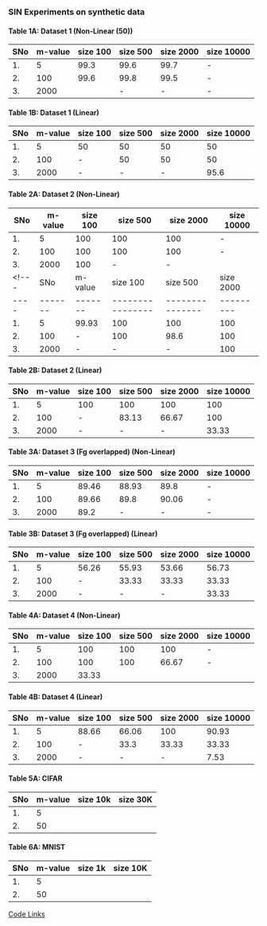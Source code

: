 ### SIN Experiments on synthetic data


#### Table 1A: Dataset 1 (Non-Linear (50))


| SNo | m-value | size 100 | size 500 | size 2000 | size 10000 |
|----|-------|-------|----------------|---------------|---------|
| 1. | 5      | 99.3 | 99.6   | 99.7 | - |
| 2. | 100    | 99.6 | 99.8 | 99.5 |  - |
| 3. | 2000   |  |  - | - | - | 

<!---|SNo | m-value | size 100 | size 500 | size 2000 | size 10000 |
|----|-------|-------|----------------|---------------|---------|
| 1. | 5      | 98.6 |  99.3  | 99.5  | 99.7 |
| 2. | 100    | - | 94.8  |  95.3 |  99.6 |
| 3. | 2000   | - |  - | - | 86.4 |  --->



#### Table 1B: Dataset 1 (Linear)

|SNo | m-value | size 100 | size 500 | size 2000 | size 10000 |
|----|-------|-------|----------------|---------------|---------|
| 1. | 5      | 50 |  50 | 50 | 50 |
| 2. | 100    | - | 50  |  50 | 50|
| 3. | 2000   | - |  - | - | 95.6 |  


<!---| Model | m | Accuracy of True Data |
| ----    | - | ----------            |  
| Linear | 0.001 |     50  |
| Linear | 0.01 |  50 |
| Linear | 0.2  | 50 |
| Non-Linear | 0.001 | 100 |
| Non-Linear | 0.01 | 100|
| Non-Linear | 0.2 | 99.9| ---> 


  
#### Table 2A: Dataset 2 (Non-Linear)


|SNo | m-value | size 100 | size 500 | size 2000 | size 10000 |
|----|-------|-------|----------------|---------------|---------|
| 1. | 5      | 100 |  100 |  100 | - |
| 2. | 100    | 100 |  100 |  100| -|
| 3. | 2000   | 100 |  - | - |  | 
<!---|SNo | m-value | size 100 | size 500 | size 2000 | size 10000 |
|----|-------|-------|----------------|---------------|---------|
| 1. | 5      | 99.93 |  100  | 100  | 100 |
| 2. | 100    | - | 100  | 98.6  |  100 |
| 3. | 2000   | - |  - | - | 100 |  --->


#### Table 2B: Dataset 2 (Linear)
|SNo | m-value | size 100 | size 500 | size 2000 | size 10000 |
|----|-------|-------|----------------|---------------|---------|
| 1. | 5      | 100 |  100  | 100  | 100 |
| 2. | 100    | - | 83.13  | 66.67  |  100 |
| 3. | 2000   | - |  - | - | 33.33 |  



<!---| Model | m | Accuracy of True Data |
| ----    | - | ----------            |  
| Non-Linear | 0.001 | 100 |
| Non-Linear | 0.01 | 100|
| Non-Linear | 0.2 | 100| --->

#### Table 3A: Dataset 3 (Fg overlapped) (Non-Linear)

|SNo | m-value | size 100 | size 500 | size 2000 | size 10000 |
|----|-------|-------|----------------|---------------|---------|
| 1. | 5      | 89.46 |  88.93  | 89.8 | - |
| 2. | 100    |  89.66 | 89.8 | 90.06 | - |
| 3. | 2000   | 89.2 | -| -| -|

<!---|SNo | m-value | size 100 | size 500 | size 2000 | size 10000 |
|----|-------|-------|----------------|---------------|---------|
| 1. | 5      | 88.66 |  88.73  | 89.33 | 89.67 |
| 2. | 100    | - | 56.26 | 79.33  |  88.4 |
| 3. | 2000   | - |  - | - | 47.06 |  --->


#### Table 3B: Dataset 3 (Fg overlapped) (Linear)

|SNo | m-value | size 100 | size 500 | size 2000 | size 10000 |
|----|-------|-------|----------------|---------------|---------|
| 1. | 5      | 56.26 | 55.93 | 53.66 | 56.73 |
| 2. | 100    | - | 33.33 |  33.33 |  33.33 |
| 3. | 2000   | - |  - | - |  33.33 |  


<!---| Model | m | Accuracy of True Data |
| ----    | - | ----------            |  
| Non-Linear | 0.001 | 67.6 |
| Non-Linear | 0.01 | 88.86 |
| Non-Linear | 0.2 | 89.6 | --->

#### Table 4A: Dataset 4 (Non-Linear)
|SNo | m-value | size 100 | size 500 | size 2000 | size 10000 |
|----|-------|-------|----------------|---------------|---------|
| 1. | 5      | 100 |  100  | 100 | - |
| 2. | 100    | 100 | 100 |  66.67 |  - |
| 3. | 2000   | 33.33 |  | | |
 
<!---|SNo | m-value | size 100 | size 500 | size 2000 | size 10000 |
|----|-------|-------|----------------|---------------|---------|
| 1. | 5      | 100 |  100  | 100 | 100 |
| 2. | 100    | - | 84.86 | 100  | 100  |
| 3. | 2000   | - |  - | - | 33.36 |  --->


#### Table 4B: Dataset 4 (Linear)
 
|SNo | m-value | size 100 | size 500 | size 2000 | size 10000 |
|----|-------|-------|----------------|---------------|---------|
| 1. | 5      |  88.66 | 66.06  | 100  | 90.93 |
| 2. | 100    | - | 33.3 | 33.33 |  33.33  |
| 3. | 2000   | - |  - | - | 7.53 |  

<!---| Model | m | Accuracy of True Data |
| ----    | - | ----------            |  
| Non-Linear | 0.001 | 37.06 |
| Non-Linear | 0.01 | 100 |
| Non-Linear | 0.2 | 100 | --->


#### Table 5A: CIFAR 
 
|SNo | m-value | size 10k | size 30K | 
|----|-------|-------|----------------|
| 1. | 5      | |   | 
| 2. | 50   | |  | 


#### Table 6A: MNIST
 
|SNo | m-value | size 1k | size 10K | 
|----|-------|-------|----------------|
| 1. | 5      | |   | 
| 2. | 50   | |  | 



[Code Links ](https://drive.google.com/drive/folders/1ZnpwhwQOlOWeoI8NKnj6DMioir_c2LX9?usp=sharing)


